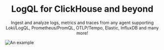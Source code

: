 <p id=start align="center">
    <h1 align="center">LogQL for ClickHouse and beyond</h1>
</p>

<p align="center">
    Ingest and analyze logs, metrics and traces from any agent supporting Loki/LogQL, Prometheus/PromQL, OTLP/Tempo, Elastic, InfluxDB and many more!
</p>

![An example](https://user-images.githubusercontent.com/1423657/50496835-404e6480-0a33-11e9-87a4-aebb71a668a7.gif)
